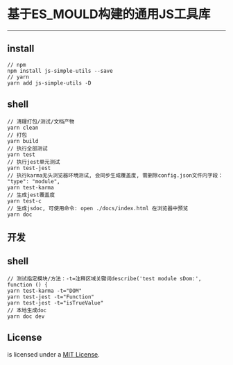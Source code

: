 # 基于ES_MOULD构建的通用JS工具库


---

## install
```
// npm
npm install js-simple-utils --save
// yarn
yarn add js-simple-utils -D
```

## shell
```
// 清理打包/测试/文档产物
yarn clean
// 打包
yarn build
// 执行全部测试
yarn test
// 执行jest单元测试
yarn test-jest
// 执行karma无头浏览器环境测试, 会同步生成覆盖度, 需删除config.json文件内字段： "type": "module",
yarn test-karma
// 生成jest覆盖度
yarn test-c
// 生成jsdoc, 可使用命令: open ./docs/index.html 在浏览器中预览
yarn doc
```

## 开发
## shell
```
// 测试指定模块/方法：-t=注释区域关键词describe('test module sDom:', function () {
yarn test-karma -t="DOM"
yarn test-jest -t="Function"
yarn test-jest -t="isTrueValue"
// 本地生成doc
yarn doc dev
```
## License

 is licensed under a [MIT License](./LICENSE).
